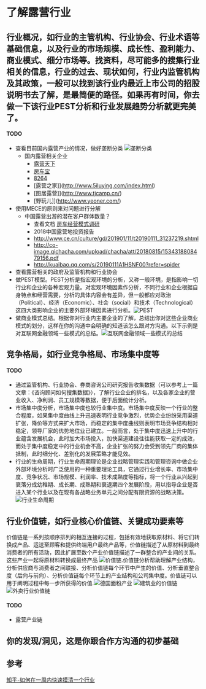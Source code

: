 # 了解露营行业

## 行业概况，如行业的主管机构、行业协会、行业术语等基础信息，以及行业的市场规模、成长性、盈利能力、商业模式、细分市场等。找资料，尽可能多的搜集行业相关的信息，行业的过去、现状如何，行业内监管机构及其政策，一般可以找到该行业内最近上市公司的招股说明书去了解，是最简便的路径。如果再有时间，你去做一下该行业PEST分析和行业发展趋势分析就更完美了。
#### TODO
* 查看目前国内露营产业的情况，做好垄断分类
  ![垄断分类](https://pic4.zhimg.com/80/v2-af660e472c1828b68699ffe51405bd46_hd.jpg)
  * 国内露营相关企业
    * [露营天下](http://www.campave.com/)
    * [房车宝](http://www.rvbox.cn/index.php/Index/index.html)
    * [8264](http://www.8264.com/list/950/)
    * [露营之家]](http://www.5iluying.com/index.html)
    * [图居露营]](http://www.tjcamp.cn/)
    * [野玩儿]](http://www.yeoner.com/)
* 使用MECE的原则来对问题进行分解
  * 中国露营出游的潜在客户群体数量？
    * 查看文档 [房车经营模式调研](https://wenku.baidu.com/view/d307c85c0066f5335b812157.html)
    * 2018中国露营地投资报告
    * http://www.ce.cn/culture/gd/201901/11/t20190111_31237219.shtml
    * http://co-image.qichacha.com/upload/chacha/att/20180815/1534318808479156.pdf
    * http://kuaibao.qq.com/s/20190111A1HSNF00?refer=spider
* 查看露营相关的政府及监管机构和行业协会
* 做PEST模型。PEST分析是指宏观环境的分析，又称一般环境，是指影响一切行业和企业的各种宏观力量。对宏观环境因素作分析，不同行业和企业根据自身特点和经营需要，分析的具体内容会有差异，但一般都应对政治（Political）、经济（Economic）、社会（social）和技术（Technological）这四大类影响企业的主要外部环境因素进行分析。![PEST](https://pic3.zhimg.com/80/v2-0e72661eef86abc224a87b3c1bd3bfca_hd.jpg)
* 做商业模式总结。根据你对行业内主要企业的了解，总结出你对这些企业商业模式的划分，这样在你的沟通中会明确的知道该怎么跟对方沟通。以下示例是对互联网金融领域一些模式的总结。![互联网金融领域一些模式的总结](https://pic3.zhimg.com/80/v2-b1d572d85dbf09f87e7758bd6be903b2_hd.jpg)
## 竞争格局，如行业竞争格局、市场集中度等
#### TODO
* 通过监管机构、行业协会、券商咨询公司研究报告收集数据（可以参考上一篇文章：《咨询顾问如何搜集数据》），了解行业企业的排名，以及各家企业的营业收入、净利润、员工规模等数据，便于后面统计分析。
* 市场集中度分析，市场集中度也较行业集中度。市场集中度反映一个行业的整合程度，如果集中度曲线上升迅速表明行业竞争激烈，优势企业纷纷采用渠道扩张，降价等方式来扩大市场，而稳定的集中度曲线则表明市场竞争结构相对稳定，领导厂家的优势地位业已建立。一般而言，处于集中度迅速上升中的行业蕴含发展机会，此时加大市场投入，加快渠道建设往往能获取一定的成效，而处于集中度稳定中的行业机会不高，企业扩张的努力会受到领先厂商的集体抵制，此时细分化、差别化的发展策略才能见效。
* 行业的生命周期，行业生命周期理论是企业战略管理实践和管理咨询中做企业外部环境分析时广泛使用的一种重要理论工具，它通过行业增长率、市场集中度、竞争状况、市场规模、利润率、技术成熟度等指标，将一个行业从兴起到衰落分成幼稚期、成长期、成熟期和衰退期四个发展阶段，用以指导企业是否进入某个行业以及在现有各战略业务单元之间分配有限资源的战略决策。![行业生命周期](https://pic1.zhimg.com/80/v2-cb0d8950245f0bcb35bf709b6c59c429_hd.jpg)
## 行业价值链，如行业核心价值链、关键成功要素等
价值链是一系列按顺序排列的相互连接的过程，包括有效地获取原材料、将它们转换成产品、运送至顾客和提供终端用户最终产品等，价值链描述了从原材料到最终消费者的所有活动，因此扩展至数个产业价值链描述了一群整合的产业间的关系。这些产业一起将原材料转换成最终产品 ![价值链](https://pic4.zhimg.com/80/v2-e0b178180d4ea57b4519cdc981766441_hd.jpg).价值链分析帮助理解产业结构，分析供应商与消费者之间联接、分析价值链每个环节中产生的价值、分析垂直整合度（后向与前向）、分析价值链每个环节上的产业结构和公司集中度。价值链可以用于阐明过程中每一步所获得的价值.![德国面粉产业](https://pic1.zhimg.com/80/v2-7bc7f2f761d40964055b1a8ef1919a28_hd.jpg)
![建筑业的价值链](https://pic4.zhimg.com/80/v2-5c6d2b98d0bdb72a0e9c12bca6804f03_hd.jpg)
![外卖行业价值链](https://pic1.zhimg.com/80/v2-98affebff8c3e71099623a502bc79798_hd.jpg)
#### TODO
* 露营产业链
## 你的发现/洞见，这是你跟合作方沟通的初步基础

## 参考
[知乎-如何在一周内快速摸清一个行业](https://www.zhihu.com/question/21324385/answer/803480065?)